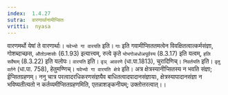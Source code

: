 ```yaml
---
index:  1.4.27
sutra:  वारणार्थानामीप्सितः
vritti:  nyasa
---
```


वारणमर्थो येषां ते वारणार्थाः। `यवेभ्यो गा वारयति` इति। `गाः` इति गवामीप्सिततमत्वेन विवक्षितत्वात्कर्मसंज्ञा, गोशब्दाच्छस, `औतोऽम्शसोः` (6.1.93) इत्यात्त्वम्, रुत्वे कृते `भोभगोअधोअपूर्वस्य` (8.3.17) इति यत्वम्, `हलि सर्वेषाम्` (8.3.22) इति यलोपः। `वारयति` इति। `वृञ् आवरणे` (धा.पा.1813), चुरादिणिच्। `निवर्तयति` इति। `वृतु वर्तने` (धा.पा. 758), हेतुमण्णिच्।
`यवेभ्यो गा वारयति क्षेत्रे` इति। अत्र क्षेत्रस्यानीप्सितस्य न भवति संज्ञा; ईप्सितग्रहणम्। ननु चात्र परत्वादरधिकरणसंज्ञयैव बाधितत्वादपादानसंज्ञायाः, क्षेत्रस्यापादानसंज्ञा न भविष्यतीत्यतो न कर्तव्यमीप्सितग्रहणमिति, एतन्नाशङ्कनीयम्; उक्तोत्तरत्वात्।।

